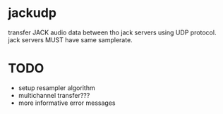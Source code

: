 # jackudp
transfer JACK audio data between tho jack servers using UDP protocol.   
jack servers MUST have same samplerate.
# TODO
- setup resampler algorithm   
- multichannel transfer???
- more informative error messages
